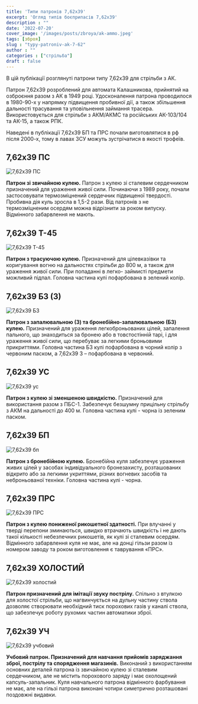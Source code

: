 ```yaml
---
title: 'Типи патронів 7,62х39'
excerpt: 'Огляд типів боєприпасів 7,62х39'
description : ""
date: '2022-07-20'
cover_image: '/images/posts/zbroya/ak-ammo.jpeg'
tags: [зброя]
slug : "typy-patroniv-ak-7-62"
author : ""
categories : ["стрільба"]
draft : false
---
```



В цій публікації розглянуті патрони типу 7,62х39 для стрільби з АК. 

Патрон 7,62х39 розроблений для автомата Калашникова,
прийнятий на озброєння разом з АК в 1949 році.
Удосконалення патрона проводилося в 1980-90-х у напрямку підвищення пробивної дії, а також збільшення дальності трасування та уповільнення займання трасера.
Використовується для стрільби з АКМ/АКМС та російських АК-103/104 та АК-15, а також РПК.

Наведені в публікації 7,62х39 БП та ПРС почали виготовлятися в рф після 2000-х, тому в лавах ЗСУ можуть зустрічатися в якості трофеїв.

## 7,62х39 ПС

![7,62х39 ПС](/images/posts/zbroya/7_62/7_62x39-ps.jpg)

**Патрон зі звичайною кулею.**
Патрон з кулею зі сталевим сердечником призначений для ураження живої сили. Починаючи
з 1989 року, почали застосовувати термозміцнений сердечник підвищеної твердості. Пробивна дія
куль зросла в 1,5-2 рази. Від патронів з не термозміцненим осердям можна відрізнити
за роком випуску.
Відмінного забарвлення не мають.

## 7,62х39 T-45

![7,62х39 T-45](/images/posts/zbroya/7_62/7_62x39-t-45.jpg)

**Патрон з трасуючою кулею.**
Призначений для цілевказівки та коригування
вогню на дальностях стрільби до 800 м, а також
для ураження живої сили. При попаданні в легко-
займисті предмети можливий підпал.
Головна частина кулі пофарбована в зелений
колір.

## 7,62х39 БЗ (З)

![7,62х39 БЗ](/images/posts/zbroya/7_62/7_62x39-bz.jpg)

**Патрон з запалювальною (3) та бронебійно-запалювальною (БЗ) кулею.**
Призначений для ураження легкоброньованих цілей, запалення пального, що знаходиться за
бронею або в товстостінній тарі, і для ураження живої сили, що перебуває за легкими броньовими
прикриттями.
Головна частина БЗ кулі пофарбована в чорний колір з червоним паском, а 7,62х39 3 – пофарбована в
червоний.

## 7,62х39 УС

![7,62х39 ус](/images/posts/zbroya/7_62/7_62x39-us.jpg)

**Патрон з кулею зі зменшеною швидкістю.**
Призначений для використання разом з ПБС-1. Забезпечує безшумну прицільну стрільбу з АКМ на дальності до 400 м.
Головна частина кулі - чорна із зеленим паском.

## 7,62х39 БП

![7,62х39 бп](/images/posts/zbroya/7_62/7_62x39-bp.jpg)

**Патрон з бронебійною кулею.**
Бронебійна куля забезпечує ураження живих цілей у засобах індивідуального бронезахисту, розташованих відкрито або за легкими укриттями, різних вогневих засобів та неброньованої техніки.
Головна частина кулі - чорна.

## 7,62х39 ПРС

![7,62х39 ПРС](/images/posts/zbroya/7_62/7_62x39-prs.jpg)

**Патрон з кулею пониженої рикошетної здатності.**
При влучанні у тверді перепони зминаються, швидко втрачають швидкість і не дають такої
кількості небезпечних рикошетів, як кулі зі сталевим осердям.
Відмінного забарвлення куля не має, але на донці гільзи разом із номером заводу та роком виготовлення є таврування «ПРС».

## 7,62х39 ХОЛОСТИЙ

![7,62х39 холостий](/images/posts/zbroya/7_62/7_62x39-hol.jpg)

**Патрон призначений для імітації звуку пострілу.**
Спільно з втулкою для холостої стрільби, що нагвинчується на дульну частину ствола дозволяє створювати необхідний тиск порохових газів у каналі ствола, що забезпечує роботу рухомих частин автоматики зброї.

## 7,62х39 УЧ

![7,62х39 учбовий](/images/posts/zbroya/7_62/7_62x39-uch.jpg)

**Учбовий патрон. Призначений для навчання прийомів заряджання зброї, пострілу та спорядження магазинів.**
Виконаний з використанням основних деталей патрона із звичайною кулею зі сталевим сердечником, але не містить порохового заряду і має
охолощений капсуль-запальник.
Куля навчального патрона відмінного фарбування не має, але на гільзі патрона виконані чотири
симетрично розташовані поздовжні видавки.

